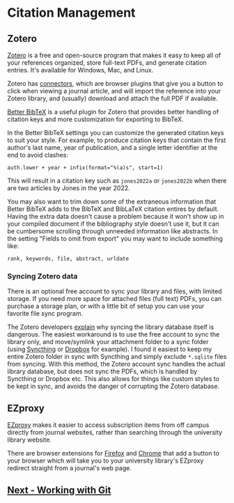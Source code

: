 # Citation Management

## Zotero

[Zotero](https://www.zotero.org/) is a free and open-source program that makes it easy to keep all of your references organized, store full-text PDFs, and generate citation entries. It's available for Windows, Mac, and Linux.

Zotero has [connectors](https://www.zotero.org/download/connectors), which are browser plugins that give you a button to click when viewing a journal article, and will import the reference into your Zotero library, and (usually) download and attach the full PDF if available.

[Better BibTeX](https://retorque.re/zotero-better-bibtex) is a useful plugin for Zotero that provides better handling of citation keys and more customization for exporting to BibTeX.

In the Better BibTeX settings you can customize the generated citation keys to suit your style.
For example, to produce citation keys that contain the first author's last name, year of publication, and a single letter identifier at the end to avoid clashes:
```
auth.lower + year + infix(format="%(a)s", start=1)
```
This will result in a citation key such as `jones2022a` or `jones2022b` when there are two articles by Jones in the year 2022.

You may also want to trim down some of the extraneous information that Better BibTeX adds to the BibTeX and BibLaTeX citation entires by default. Having the extra data doesn't cause a problem because it won't show up in your compiled document if the bibliography style doesn't use it, but it can be cumbersome scrolling through unneeded information like abstracts.
In the setting "Fields to omit from export" you may want to include something like:
```
rank, keywords, file, abstract, urldate
```

### Syncing Zotero data

There is an optional free account to sync your library and files, with limited storage. If you need more space for attached files (full text) PDFs, you can purchase a storage plan, or with a little bit of setup you can use your favorite file sync program.

The Zotero developers [explain](https://www.zotero.org/support/kb/data_directory_in_cloud_storage_folder) why syncing the library database itself is dangerous.
The easiest workaround is to use the free account to sync the library only, and move/symlink your attachment folder to a sync folder (using [Syncthing](https://syncthing.net/) or [Dropbox](https://www.dropbox.com/) for example).
I found it easiest to keep my entire Zotero folder in sync with Syncthing and simply exclude `*.sqlite` files from syncing.
With this method, the Zotero account sync handles the actual library database, but does not sync the PDFs, which is handled by Syncthing or Dropbox etc.
This also allows for things like custom styles to be kept in sync, and avoids the danger of corrupting the Zotero database.

## EZproxy

[EZproxy](https://en.wikipedia.org/wiki/EZproxy) makes it easier to access subscription items from off campus directly from journal websites, rather than searching through the university library website.

There are browser extensions for [Firefox](https://addons.mozilla.org/en-US/firefox/addon/firefox-ezproxy-redirect/) and [Chrome](https://chromewebstore.google.com/detail/ezproxy-redirect/gfhnhcbpnnnlefhobdnmhenofhfnnfhi?hl=en&pli=1) that add a button to your browser which will take you to your university library's EZproxy redirect straight from a journal's web page.

## [Next - Working with Git](working-with-git.md)
